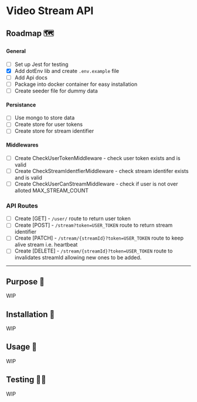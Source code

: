 # Video Stream API

## Roadmap 🗺

#### General
- [ ] Set up Jest for testing
- [x] Add dotEnv lib and create `.env.example` file
- [ ] Add Api docs
- [ ] Package into docker container for easy installation
- [ ] Create seeder file for dummy data

#### Persistance

- [ ] Use mongo to store data
- [ ] Create store for user tokens
- [ ] Create store for stream identifier

#### Middlewares

- [ ] Create CheckUserTokenMiddleware - check user token exists and is valid
- [ ] Create CheckStreamIdentfierMiddleware - check stream identifer exists and is valid
- [ ] Create CheckUserCanStreamMiddleware - check if user is not over alloted MAX_STREAM_COUNT

### API Routes

- [ ] Create [GET] - `/user/` route to return user token
- [ ] Create [POST] - `/stream?token=USER_TOKEN` route to return stream identifier
- [ ] Create [PATCH] - `/stream/{streamId}?token=USER_TOKEN` route to keep alive stream i.e. heartbeat
- [ ] Create [DELETE] - `/stream/{streamId}?token=USER_TOKEN` route to invalidates streamId allowing new ones to be added.

----
## Purpose 🔎

WIP

## Installation 🎯

WIP

## Usage 🚀

WIP

## Testing 🏋️‍♀️

WIP

